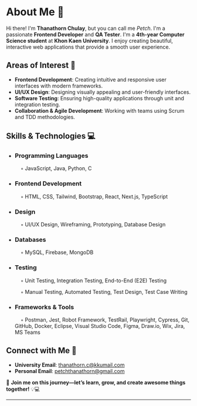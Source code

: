 # About Me 🌟  

Hi there! I'm **Thanathorn Chulay**, but you can call me *Petch*. I'm a passionate **Frontend Developer** and **QA Tester**. I'm a **4th-year Computer Science student** at **Khon Kaen University**. I enjoy creating beautiful, interactive web applications that provide a smooth user experience.

## Areas of Interest 🚀  
- **Frontend Development**: Creating intuitive and responsive user interfaces with modern frameworks.  
- **UI/UX Design**: Designing visually appealing and user-friendly interfaces.  
- **Software Testing**: Ensuring high-quality applications through unit and integration testing.  
- **Collaboration & Agile Development**: Working with teams using Scrum and TDD methodologies.  

## Skills & Technologies 💻  

- ### **Programming Languages**  
  &nbsp; &nbsp; ◦ JavaScript, Java, Python, C  

- ### **Frontend Development**  
  &nbsp; &nbsp; ◦ HTML, CSS, Tailwind, Bootstrap, React, Next.js, TypeScript   

- ### **Design**  
  &nbsp; &nbsp; ◦ UI/UX Design, Wireframing, Prototyping, Database Design
  
- ### **Databases**  
  &nbsp; &nbsp; ◦ MySQL, Firebase, MongoDB

- ### **Testing**  
  &nbsp; &nbsp; ◦ Unit Testing, Integration Testing, End-to-End (E2E) Testing

  &nbsp; &nbsp; ◦ Manual Testing, Automated Testing, Test Design, Test Case Writing  

- ### **Frameworks & Tools**  
  &nbsp; &nbsp; ◦ Postman, Jest, Robot Framework, TestRail, Playwright, Cypress, Git, GitHub, Docker, Eclipse, Visual Studio Code, Figma, Draw.io, Wix, Jira, MS Teams

## Connect with Me 📩  
- **University Email**: [thanathorn.c@kkumail.com](mailto:thanathorn.c@kkumail.com)  
- **Personal Email**: [petchthanathorn@gmail.com](mailto:petchthanathorn@gmail.com)  

🚀 **Join me on this journey—let’s learn, grow, and create awesome things together!** 💡💻  


---
